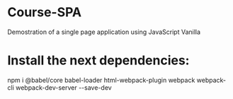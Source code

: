 # Course-SPA 

Demostration of a single page application using JavaScript Vanilla

# Install the next dependencies: 

npm i @babel/core babel-loader html-webpack-plugin webpack webpack-cli webpack-dev-server --save-dev





